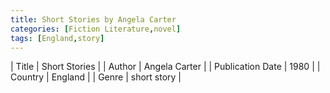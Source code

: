 ```yaml
---
title: Short Stories by Angela Carter
categories: [Fiction Literature,novel]
tags: [England,story]
---
```

        
| Title | Short Stories  |
| Author |  Angela Carter  |
| Publication Date | 1980   |
| Country | England |
| Genre | short story  |
        